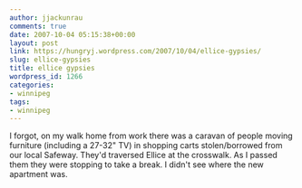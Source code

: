 ```yaml
---
author: jjackunrau
comments: true
date: 2007-10-04 05:15:38+00:00
layout: post
link: https://hungryj.wordpress.com/2007/10/04/ellice-gypsies/
slug: ellice-gypsies
title: ellice gypsies
wordpress_id: 1266
categories:
- winnipeg
tags:
- winnipeg
---
```


I forgot, on my walk home from work there was a caravan of people moving furniture (including a 27-32" TV) in shopping carts stolen/borrowed from our local Safeway. They'd traversed Ellice at the crosswalk. As I passed them they were stopping to take a break. I didn't see where the new apartment was.
